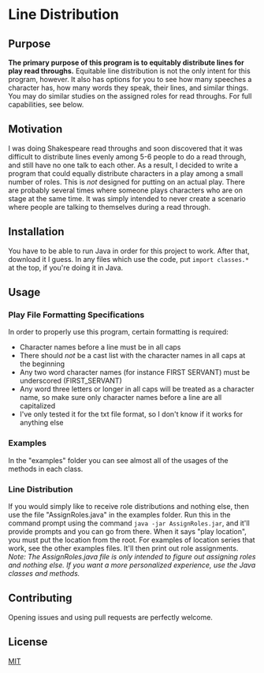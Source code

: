 # Line Distribution

## Purpose
**The primary purpose of this program is to equitably distribute lines for play read throughs.** 
Equitable line distribution is not the only intent for this program, however. It also
has options for you to see how many speeches a character has, how many words they speak,
their lines, and similar things. You may do similar studies on the assigned roles for
read throughs. For full capabilities, see below.

## Motivation
I was doing Shakespeare read throughs and soon discovered that it was difficult to 
distribute lines evenly among 5-6 people to do a read through, and still have no
one talk to each other. As a result, I decided to write a program that could equally
distribute characters in a play among a small number of roles. This is *not* designed
for putting on an actual play. There are probably several times where someone plays
characters who are on stage at the same time. It was simply intended to never create
a scenario where people are talking to themselves during a read through.

## Installation
You have to be able to run Java in order for this project to work. After that, download
it I guess. In any files which use the code, put `import classes.*` at the top, if you're
doing it in Java. 

## Usage
### Play File Formatting Specifications
In order to properly use this program, certain formatting is required:
* Character names before a line must be in all caps
* There should *not* be a cast list with the character names in all caps at the beginning
* Any two word character names (for instance FIRST SERVANT) must be underscored (FIRST_SERVANT)
* Any word three letters or longer in all caps will be treated as a character name, so make sure only character names before a line are all capitalized
* I've only tested it for the txt file format, so I don't know if it works for anything else

### Examples
In the "examples" folder you can see almost all of the usages of the methods in 
each class.

### Line Distribution
If you would simply like to receive role distributions and nothing else, then use
the file "AssignRoles.java" in the examples folder. Run this in the command prompt using the 
command `java -jar AssignRoles.jar`, and it'll provide prompts and you can go from there.
When it says "play location", you must put the location from the root. For examples of location
series that work, see the other examples files. It'll then print out role assignments.
*Note: The AssignRoles.java file is only intended to figure out assigning roles and nothing*
*else. If you want a more personalized experience, use the Java classes and methods.*

## Contributing
Opening issues and using pull requests are perfectly welcome.

## License
[MIT](https://choosealicense.com/licenses/mit/)
